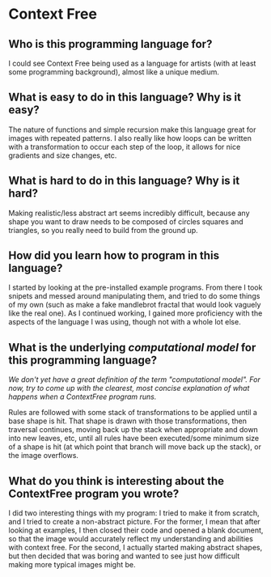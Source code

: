 # Context Free

##  Who is this programming language for?

I could see Context Free being used as a language for artists
(with at least some programming background), almost like a unique 
medium.

## What is easy to do in this language? Why is it easy?

The nature of functions and simple recursion make this language great
for images with repeated patterns. I also really like how loops can
be written with a transformation to occur each step of the loop, 
it allows for nice gradients and size changes, etc.

## What is hard to do in this language? Why is it hard?

Making realistic/less abstract art seems incredibly difficult, because
any shape you want to draw needs to be composed of circles squares and
triangles, so you really need to build from the ground up.

## How did you learn how to program in this language?

I started by looking at the pre-installed example programs. From there I took
snipets and messed around manipulating them, and tried to do some things of
my own (such as make a fake mandlebrot fractal that would look vaguely like
the real one). As I continued working, I gained more proficiency with the
aspects of the language I was using, though not with a whole lot else.

## What is the underlying _computational model_ for this programming language? 
_We don't yet have a great definition of the term "computational model". 
For now, try to come up with the clearest, most concise explanation of what 
happens when a ContextFree program runs._

Rules are followed with some stack of transformations to be applied until a
base shape is hit. That shape is drawn with those transformations, then
traversal continues, moving back up the stack when appropriate and down into
new leaves, etc, until all rules have been executed/some minimum size of a
shape is hit (at which point that branch will move back up the stack), or
the image overflows.

## What do you think is interesting about the ContextFree program you wrote?

I did two interesting things with my program: I tried to make it from 
scratch, and I tried to create a non-abstract picture. For the former,
I mean that after looking at examples, I then closed their code and opened
a blank document, so that the image would accurately reflect my understanding
and abilities with context free. For the second, I actually started making
abstract shapes, but then decided that was boring and wanted to see just
how difficult making more typical images might be.
